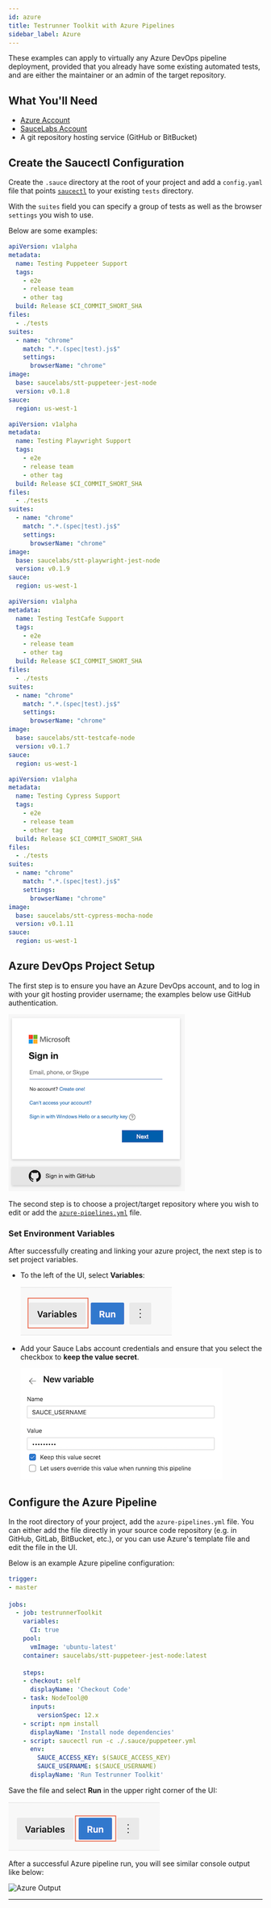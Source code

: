 ```yaml
---
id: azure
title: Testrunner Toolkit with Azure Pipelines
sidebar_label: Azure
---
```


These examples can apply to virtually any Azure DevOps pipeline deployment, provided that you already have some existing automated tests, and are either the maintainer or an admin of the target repository.

## What You'll Need
* [Azure Account](https://dev.azure.com/login)
* [SauceLabs Account](https://saucelabs.com/sign-up)
* A git repository hosting service (GitHub or BitBucket)

## Create the Saucectl Configuration

Create the `.sauce` directory at the root of your project and add a `config.yaml` file that points [`saucectl`](cli-reference.md) to your existing `tests` directory. 

With the `suites` field you can specify a group of tests as well as the browser `settings` you wish to use.

Below are some examples:

<!--DOCUSAURUS_CODE_TABS-->
<!--puppeteer-->

```yaml
apiVersion: v1alpha
metadata:
  name: Testing Puppeteer Support
  tags:
    - e2e
    - release team
    - other tag
  build: Release $CI_COMMIT_SHORT_SHA
files:
  - ./tests
suites:
  - name: "chrome"
    match: ".*.(spec|test).js$"
    settings:
      browserName: "chrome"
image:
  base: saucelabs/stt-puppeteer-jest-node
  version: v0.1.8
sauce:
  region: us-west-1
```

<!--playwright-->

```yaml
apiVersion: v1alpha
metadata:
  name: Testing Playwright Support
  tags:
    - e2e
    - release team
    - other tag
  build: Release $CI_COMMIT_SHORT_SHA
files:
  - ./tests
suites:
  - name: "chrome"
    match: ".*.(spec|test).js$"
    settings:
      browserName: "chrome"
image:
  base: saucelabs/stt-playwright-jest-node
  version: v0.1.9
sauce:
  region: us-west-1
```

<!--testcafe-->

```yaml
apiVersion: v1alpha
metadata:
  name: Testing TestCafe Support
  tags:
    - e2e
    - release team
    - other tag
  build: Release $CI_COMMIT_SHORT_SHA
files:
  - ./tests
suites:
  - name: "chrome"
    match: ".*.(spec|test).js$"
    settings:
      browserName: "chrome"
image:
  base: saucelabs/stt-testcafe-node
  version: v0.1.7
sauce:
  region: us-west-1
```

<!--cypress-->

```yaml
apiVersion: v1alpha
metadata:
  name: Testing Cypress Support
  tags:
    - e2e
    - release team
    - other tag
  build: Release $CI_COMMIT_SHORT_SHA
files:
  - ./tests
suites:
  - name: "chrome"
    match: ".*.(spec|test).js$"
    settings:
      browserName: "chrome"
image:
  base: saucelabs/stt-cypress-mocha-node
  version: v0.1.11
sauce:
  region: us-west-1
```

<!--END_DOCUSAURUS_CODE_TABS-->

## Azure DevOps Project Setup

The first step is to ensure you have an Azure DevOps account, and to log in with your git hosting provider username; the examples below use GitHub authentication.

![Azure Login](assets/azure-login.png)

The second step is to choose a project/target repository where you wish to edit or add the [`azure-pipelines.yml`](https://docs.microsoft.com/en-us/azure/devops/pipelines/yaml-schema?view=azure-devops&tabs=schema%2Cparameter-schema) file.

### Set Environment Variables

After successfully creating and linking your azure project, the next step is to set project variables. 
* To the left of the UI, select __Variables__:

    ![Azure Variables Button](assets/azure-variables.png)

* Add your Sauce Labs account credentials and ensure that you select the checkbox to __keep the value secret__.
    
    ![Azure Variables](assets/azure-variables2.png)
    
## Configure the Azure Pipeline

In the root directory of your project, add the `azure-pipelines.yml` file. You can either add the file directly in your source code repository (e.g. in GitHub, GitLab, BitBucket, etc.), or you can use Azure's template file and edit the file in the UI. 

Below is an example Azure pipeline configuration:

```yaml
trigger:
- master

jobs:
  - job: testrunnerToolkit
    variables:
      CI: true
    pool:
      vmImage: 'ubuntu-latest'
    container: saucelabs/stt-puppeteer-jest-node:latest
    
    steps:
    - checkout: self
      displayName: 'Checkout Code'
    - task: NodeTool@0
      inputs:
        versionSpec: 12.x
    - script: npm install
      displayName: 'Install node dependencies'
    - script: saucectl run -c ./.sauce/puppeteer.yml
      env:
        SAUCE_ACCESS_KEY: $(SAUCE_ACCESS_KEY)
        SAUCE_USERNAME: $(SAUCE_USERNAME)
      displayName: 'Run Testrunner Toolkit'
```

Save the file and select __Run__ in the upper right corner of the UI:

   ![Azure Variables Button](assets/azure-run.png)
   
After a successful Azure pipeline run, you will see similar console output like below:

   ![Azure Output](assets/azure-output.png)
   
---